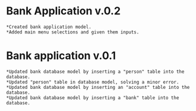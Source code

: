 # Bank Application v.0.2
    *Created bank application model.
    *Added main menu selections and given them inputs.
# Bank application v.0.1
    *Updated bank database model by inserting a "person" table into the database.
    *Updated "person" table in database model, solving a minor error.
    *Updated bank database model by inserting an "account" table into the database.
    *Updated bank database model by inserting a "bank" table into the database.